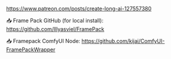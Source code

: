 https://www.patreon.com/posts/create-long-ai-127557380

📥 Frame Pack GitHub (for local install): https://github.com/lllyasviel/FramePack

📥 Framepack ComfyUI Node: https://github.com/kijai/ComfyUI-FramePackWrapper

